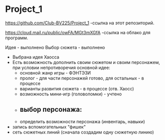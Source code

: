 # Project_1
https://github.com/Club-BV225/Project_1
-ссылка на этот репозиторий.

https://cloud.mail.ru/public/owFA/MGt3mXGfA
-ссылка на облако для программ.

Идея - выполнено
Выбор сюжета - выполнено
  - Выбрана идея Хаосса
  - Есть возможность дополнить своим сюжетом и своим персонажем, при условии непротиворечия основной идее:
    * основной жанр игры - ФЭНТЭЗИ
    * пролог - для части персонажей готово, для остальных - в процессе
    * варианты развития сюжета - в процессе (отв. Хаосс)
    * возможность мини-игр (головоломки) - учтено
    * выбор персонажа:
      -
    * определить возможности персонажа (инвентарь, навыки)
  - запись вспомогательных "фишек"
  - сеть сюжетных линий (сначала создадим одну сюжетную линию)
